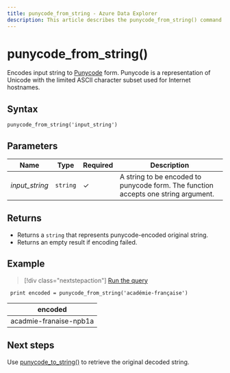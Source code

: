 ```yaml
---
title: punycode_from_string - Azure Data Explorer 
description: This article describes the punycode_from_string() command in Azure Data Explorer.
---
```


# punycode_from_string()

Encodes input string to [Punycode](https://en.wikipedia.org/wiki/Punycode) form.
Punycode is a representation of Unicode with the limited ASCII character subset used for Internet hostnames.


## Syntax

`punycode_from_string('input_string')`

## Parameters
| Name | Type | Required | Description |
|--|--|--|--|
| *input_string* |  `string` | &check; | A string to be encoded to punycode form. The function accepts one string argument.

## Returns

* Returns a `string` that represents punycode-encoded original string.
* Returns an empty result if encoding failed.

## Example


> [!div class="nextstepaction"]
> <a href="https://dataexplorer.azure.com/clusters/help/databases/Samples?query=H4sIAAAAAAAAAysoyswrUUjNS85PSU1RsFUoKM2rBLHj04ryc+OLS4DS6RrqicmJKYdX5mam6qYVJeYdXp6YWZyqrgkA2GFbdjwAAAA=" target="_blank">Run the query</a>

```kusto
 print encoded = punycode_from_string('académie-française')
```

|encoded|
|---|
|acadmie-franaise-npb1a|

## Next steps

Use [punycode_to_string()](punycode_to_string.md) to retrieve the original decoded string.